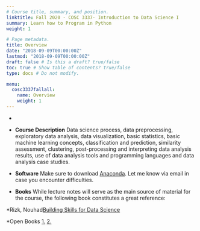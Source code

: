 ```yaml
---
# Course title, summary, and position.
linktitle: Fall 2020 - COSC 3337- Introduction to Data Science I
summary: Learn how to Program in Python
weight: 1

# Page metadata.
title: Overview
date: "2018-09-09T00:00:00Z"
lastmod: "2018-09-09T00:00:00Z"
draft: false # Is this a draft? true/false
toc: true # Show table of contents? true/false
type: docs # Do not modify.

menu:
  cosc3337fallall:
    name: Overview
    weight: 1
---
```


-
*  **Course Description** 
 Data science process, data preprocessing, exploratory data analysis, data visualization, basic statistics, basic machine learning concepts, classification and prediction, similarity assessment, clustering, post-processing and interpreting data analysis results, use of data analysis tools and programming languages and data analysis case studies.

 *  **Software**
 Make sure to download [Anaconda]( https://repo.anaconda.com/). Let me know via email in case you encounter difficulties.

 *  **Books**
 While lecture notes will serve as the main source of material for the course, the following book constitutes a great reference:

  *Rizk, Nouhad[Building Skills for Data Science](https://uhlibraries.pressbooks.pub/buildingskillsfordatascience/)

  *Open Books
    [1\.](https://ebookcentral.proquest.com/lib/uh/detail.action?docID=1895687&query=data+mining) 
    [2\.](https://ebookcentral.proquest.com/lib/uh/detail.action?docID=4851656)
